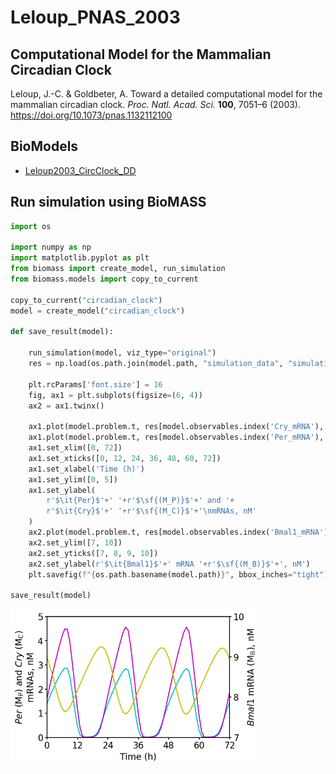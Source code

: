 # Leloup_PNAS_2003

## Computational Model for the Mammalian Circadian Clock

Leloup, J.-C. & Goldbeter, A. Toward a detailed computational model for the mammalian circadian clock. _Proc. Natl. Acad. Sci._ **100**, 7051–6 (2003). https://doi.org/10.1073/pnas.1132112100

## BioModels

- [Leloup2003_CircClock_DD](https://www.ebi.ac.uk/biomodels/BIOMD0000000073)

## Run simulation using BioMASS

```python
import os

import numpy as np
import matplotlib.pyplot as plt
from biomass import create_model, run_simulation
from biomass.models import copy_to_current

copy_to_current("circadian_clock")
model = create_model("circadian_clock")

def save_result(model):

    run_simulation(model, viz_type="original")
    res = np.load(os.path.join(model.path, "simulation_data", "simulations_original.npy"))

    plt.rcParams['font.size'] = 16
    fig, ax1 = plt.subplots(figsize=(6, 4))
    ax2 = ax1.twinx()

    ax1.plot(model.problem.t, res[model.observables.index('Cry_mRNA'), 0], 'c')
    ax1.plot(model.problem.t, res[model.observables.index('Per_mRNA'), 0], 'm')
    ax1.set_xlim([0, 72])
    ax1.set_xticks([0, 12, 24, 36, 48, 60, 72])
    ax1.set_xlabel('Time (h)')
    ax1.set_ylim([0, 5])
    ax1.set_ylabel(
        r'$\it{Per}$'+' '+r'$\sf{(M_P)}$'+' and '+
        r'$\it{Cry}$'+' '+r'$\sf{(M_C)}$'+'\nmRNAs, nM'
    )
    ax2.plot(model.problem.t, res[model.observables.index('Bmal1_mRNA'), 0], 'y')
    ax2.set_ylim([7, 10])
    ax2.set_yticks([7, 8, 9, 10])
    ax2.set_ylabel(r'$\it{Bmal1}$'+' mRNA '+r'$\sf{(M_B)}$'+', nM')
    plt.savefig(f"{os.path.basename(model.path)}", bbox_inches="tight")

save_result(model)
```

<img align="left" src="./circadian_clock.png" width="400px">
